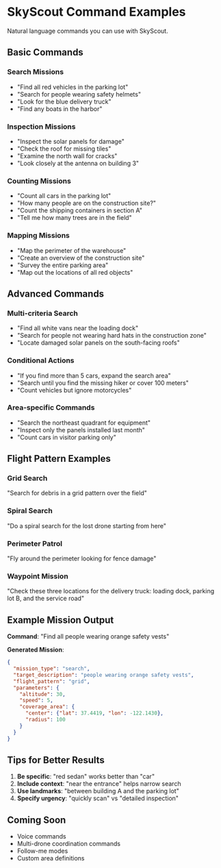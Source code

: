 # SkyScout Command Examples

Natural language commands you can use with SkyScout.

## Basic Commands

### Search Missions
- "Find all red vehicles in the parking lot"
- "Search for people wearing safety helmets"
- "Look for the blue delivery truck"
- "Find any boats in the harbor"

### Inspection Missions
- "Inspect the solar panels for damage"
- "Check the roof for missing tiles"
- "Examine the north wall for cracks"
- "Look closely at the antenna on building 3"

### Counting Missions
- "Count all cars in the parking lot"
- "How many people are on the construction site?"
- "Count the shipping containers in section A"
- "Tell me how many trees are in the field"

### Mapping Missions
- "Map the perimeter of the warehouse"
- "Create an overview of the construction site"
- "Survey the entire parking area"
- "Map out the locations of all red objects"

## Advanced Commands

### Multi-criteria Search
- "Find all white vans near the loading dock"
- "Search for people not wearing hard hats in the construction zone"
- "Locate damaged solar panels on the south-facing roofs"

### Conditional Actions
- "If you find more than 5 cars, expand the search area"
- "Search until you find the missing hiker or cover 100 meters"
- "Count vehicles but ignore motorcycles"

### Area-specific Commands
- "Search the northeast quadrant for equipment"
- "Inspect only the panels installed last month"
- "Count cars in visitor parking only"

## Flight Pattern Examples

### Grid Search
"Search for debris in a grid pattern over the field"

### Spiral Search
"Do a spiral search for the lost drone starting from here"

### Perimeter Patrol
"Fly around the perimeter looking for fence damage"

### Waypoint Mission
"Check these three locations for the delivery truck: loading dock, parking lot B, and the service road"

## Example Mission Output

**Command**: "Find all people wearing orange safety vests"

**Generated Mission**:
```json
{
  "mission_type": "search",
  "target_description": "people wearing orange safety vests",
  "flight_pattern": "grid",
  "parameters": {
    "altitude": 30,
    "speed": 5,
    "coverage_area": {
      "center": {"lat": 37.4419, "lon": -122.1430},
      "radius": 100
    }
  }
}
```

## Tips for Better Results

1. **Be specific**: "red sedan" works better than "car"
2. **Include context**: "near the entrance" helps narrow search
3. **Use landmarks**: "between building A and the parking lot"
4. **Specify urgency**: "quickly scan" vs "detailed inspection"

## Coming Soon

- Voice commands
- Multi-drone coordination commands
- Follow-me modes
- Custom area definitions
